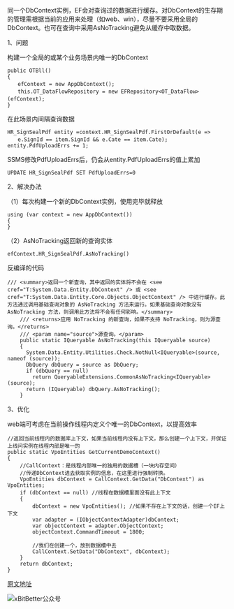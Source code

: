 同一个DbContext实例，EF会对查询过的数据进行缓存。对DbContext的生存期的管理需根据当前的应用来处理（如web、win），尽量不要采用全局的DbContext。也可在查询中采用AsNoTracking避免从缓存中取数据。

1、问题

构建一个全局的或某个业务场景内唯一的DbContext

```
public OTBll()
{
　　efContext = new AppDbContext();
　　this.OT_DataFlowRepository = new EFRepository<OT_DataFlow>(efContext);　
}
```
在此场景内间隔查询数据
```
HR_SignSealPdf entity =context.HR_SignSealPdf.FirstOrDefault(e =>
　　e.SignId == item.SignId && e.Cate == item.Cate);
entity.PdfUploadErrs += 1;
```

SSMS修改PdfUploadErrs后，仍会从entity.PdfUploadErrs的值上累加
```
UPDATE HR_SignSealPdf SET PdfUploadErrs=0
```

2、解决办法

（1）每次构建一个新的DbContext实例，使用完毕就释放

```
using (var context = new AppDbContext())
{
}
```

（2）AsNoTracking返回新的查询实体

```
efContext.HR_SignSealPdf.AsNoTracking()
```
反编译的代码

```
/// <summary>返回一个新查询，其中返回的实体将不会在 <see cref="T:System.Data.Entity.DbContext" /> 或 <see cref="T:System.Data.Entity.Core.Objects.ObjectContext" /> 中进行缓存。此方法通过调用基础查询对象的 AsNoTracking 方法来运行。如果基础查询对象没有 AsNoTracking 方法，则调用此方法将不会有任何影响。</summary>
    /// <returns>应用 NoTracking 的新查询，如果不支持 NoTracking，则为源查询。</returns>
    /// <param name="source">源查询。</param>
    public static IQueryable AsNoTracking(this IQueryable source)
    {
      System.Data.Entity.Utilities.Check.NotNull<IQueryable>(source, nameof (source));
      DbQuery dbQuery = source as DbQuery;
      if (dbQuery == null)
        return QueryableExtensions.CommonAsNoTracking<IQueryable>(source);
      return (IQueryable) dbQuery.AsNoTracking();
    }
```

3、优化

 web端可考虑在当前操作线程内定义个唯一的DbContext，以提高效率

```
//返回当前线程内的数据库上下文，如果当前线程内没有上下文，那么创建一个上下文，并保证上线问实例在线程内部是唯一的
public static VpoEntities GetCurrentDemoContext()
{
    //CallContext：是线程内部唯一的独用的数据槽（一块内存空间）
    //传递DbContext进去获取实例的信息，在这里进行强制转换。
    VpoEntities dbContext = CallContext.GetData("DbContext") as VpoEntities;
    if (dbContext == null) //线程在数据槽里面没有此上下文
    {
        dbContext = new VpoEntities(); //如果不存在上下文的话，创建一个EF上下文
        var adapter = (IObjectContextAdapter)dbContext;
        var objectContext = adapter.ObjectContext;
        objectContext.CommandTimeout = 1800;
 
        //我们在创建一个，放到数据槽中去
        CallContext.SetData("DbContext", dbContext);
    }
    return dbContext;
}
```

[原文地址](https://www.cnblogs.com/hepc/p/10253414.html)

![xBitBetter公众号](https://goohugo.github.io/xbitbetter.png "xBitBetter公众号")

<!-- ##{"timestamp":1748478669}## -->
